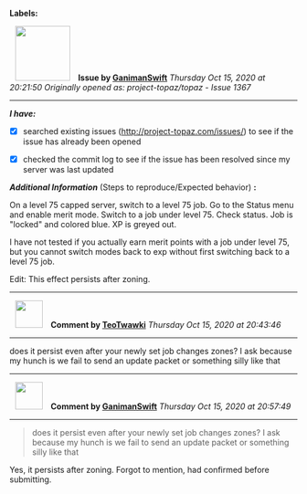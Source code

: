 **Labels:**



<a href="https://github.com/GanimanSwift"><img src="https://avatars1.githubusercontent.com/u/13344227?v=4" width="96" height="96" hspace="10"></img></a> **Issue by [GanimanSwift](https://github.com/GanimanSwift)**
_Thursday Oct 15, 2020 at 20:21:50_
_Originally opened as: project-topaz/topaz - Issue 1367_

----

<!-- place 'x' mark between square [] brackets to checkmark box -->
**_I have:_**

- [x] searched existing issues (http://project-topaz.com/issues/) to see if the issue has already been opened
- [x] checked the commit log to see if the issue has been resolved since my server was last updated

**_Additional Information_** (Steps to reproduce/Expected behavior) **:** 

On a level 75 capped server, switch to a level 75 job. Go to the Status menu and enable merit mode. Switch to a job under level 75. Check status. Job is "locked" and colored blue. XP is greyed out.

I have not tested if you actually earn merit points with a job under level 75, but you cannot switch modes back to exp without first switching back to a level 75 job.

Edit: This effect persists after zoning.



----
<a href="https://github.com/TeoTwawki"><img src="https://avatars0.githubusercontent.com/u/6871475?v=4" width="48" height="48" hspace="10"></img></a> **Comment by [TeoTwawki](https://github.com/TeoTwawki)**
_Thursday Oct 15, 2020 at 20:43:46_

----

does it persist even after your newly set job changes zones? I ask because my hunch is we fail to send an update packet or something silly like that


----
<a href="https://github.com/GanimanSwift"><img src="https://avatars1.githubusercontent.com/u/13344227?v=4" width="48" height="48" hspace="10"></img></a> **Comment by [GanimanSwift](https://github.com/GanimanSwift)**
_Thursday Oct 15, 2020 at 20:57:49_

----

> does it persist even after your newly set job changes zones? I ask because my hunch is we fail to send an update packet or something silly like that

Yes, it persists after zoning. Forgot to mention, had confirmed before submitting.
